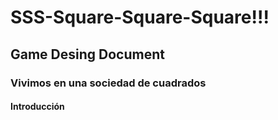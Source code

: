 # SSS-Square-Square-Square!!! 
## Game Desing Document
### Vivimos en una sociedad de cuadrados
#### Introducción
